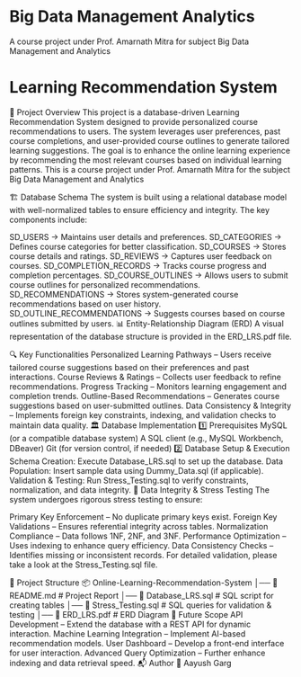 # Big Data Management Analytics

A course project under Prof. Amarnath Mitra for subject Big Data Management and Analytics

# Learning Recommendation System
🚀 Project Overview
This project is a database-driven Learning Recommendation System designed to provide personalized course recommendations to users. The system leverages user preferences, past course completions, and user-provided course outlines to generate tailored learning suggestions. The goal is to enhance the online learning experience by recommending the most relevant courses based on individual learning patterns. This is a course project under Prof. Amarnath Mitra for the subject Big Data Management and Analytics

🏗️ Database Schema
The system is built using a relational database model with well-normalized tables to ensure efficiency and integrity. The key components include:

SD_USERS → Maintains user details and preferences.
SD_CATEGORIES → Defines course categories for better classification.
SD_COURSES → Stores course details and ratings.
SD_REVIEWS → Captures user feedback on courses.
SD_COMPLETION_RECORDS → Tracks course progress and completion percentages.
SD_COURSE_OUTLINES → Allows users to submit course outlines for personalized recommendations.
SD_RECOMMENDATIONS → Stores system-generated course recommendations based on user history.
SD_OUTLINE_RECOMMENDATIONS → Suggests courses based on course outlines submitted by users.
📊 Entity-Relationship Diagram (ERD)
A visual representation of the database structure is provided in the ERD_LRS.pdf file.

🔍 Key Functionalities
Personalized Learning Pathways – Users receive tailored course suggestions based on their preferences and past interactions.
Course Reviews & Ratings – Collects user feedback to refine recommendations.
Progress Tracking – Monitors learning engagement and completion trends.
Outline-Based Recommendations – Generates course suggestions based on user-submitted outlines.
Data Consistency & Integrity – Implements foreign key constraints, indexing, and validation checks to maintain data quality.
🏛️ Database Implementation
1️⃣ Prerequisites
MySQL (or a compatible database system)
A SQL client (e.g., MySQL Workbench, DBeaver)
Git (for version control, if needed)
2️⃣ Database Setup & Execution
Schema Creation: Execute Database_LRS.sql to set up the database.
Data Population: Insert sample data using Dummy_Data.sql (if applicable).
Validation & Testing: Run Stress_Testing.sql to verify constraints, normalization, and data integrity.
🔎 Data Integrity & Stress Testing
The system undergoes rigorous stress testing to ensure:

Primary Key Enforcement – No duplicate primary keys exist.
Foreign Key Validations – Ensures referential integrity across tables.
Normalization Compliance – Data follows 1NF, 2NF, and 3NF.
Performance Optimization – Uses indexing to enhance query efficiency.
Data Consistency Checks – Identifies missing or inconsistent records.
For detailed validation, please take a look at the Stress_Testing.sql file.

📂 Project Structure
📦 Online-Learning-Recommendation-System
│── 📜 README.md             # Project Report
│── 📜 Database_LRS.sql      # SQL script for creating tables
│── 📜 Stress_Testing.sql    # SQL queries for validation & testing
│── 📜 ERD_LRS.pdf           # ERD Diagram
🎯 Future Scope
API Development – Extend the database with a REST API for dynamic interaction.
Machine Learning Integration – Implement AI-based recommendation models.
User Dashboard – Develop a front-end interface for user interaction.
Advanced Query Optimization – Further enhance indexing and data retrieval speed.
📬 Author
👤 Aayush Garg

